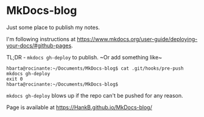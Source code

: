 # MkDocs-blog

Just some place to publish my notes.

I'm following instructions at <https://www.mkdocs.org/user-guide/deploying-your-docs/#github-pages>.

TL;DR - `mkdocs gh-deploy` to publish. ~Or add something like~

```text
hbarta@rocinante:~/Documents/MkDocs-blog$ cat .git/hooks/pre-push
mkdocs gh-deploy
exit 0
hbarta@rocinante:~/Documents/MkDocs-blog$ 
```

`mkdocs gh-deploy` blows up if the repo can't be pushed for any reason.

Page is available at <https://HankB.github.io/MkDocs-blog/>

